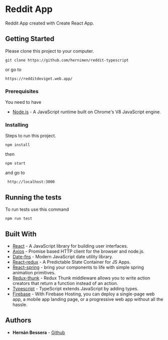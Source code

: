 # Reddit App

Reddit App created with Create React App.

## Getting Started

Please clone this project to your computer.

```
git clone https://github.com/hernimen/reddit-typescript
```

or go to

```
https://redditdeviget.web.app/
```

### Prerequisites

You need to have

- [Node.js](https://nodejs.org/en/) - A JavaScript runtime built on Chrome's V8 JavaScript engine.

### Installing

Steps to run this project.

```
npm install
```

then

```
npm start
```

and go to

```
 http://localhost:3000
```

## Running the tests

To run tests use this command

```
npm run test
```

## Built With

- [React](https://reactjs.org/) - A JavaScript library for building user interfaces.
- [Axios](https://www.npmjs.com/package/axios) - Promise based HTTP client for the browser and node.js.
- [Date-fns](https://date-fns.org/docs/) - Modern JavaScript date utility library.
- [React-redux](https://redux.js.org/) - A Predictable State Container for JS Apps.
- [React-spring](https://www.react-spring.io/) - bring your components to life with simple spring animation primitives.
- [Redux-thunk](https://www.npmjs.com/package/redux-thunk) - Redux Thunk middleware allows you to write action creators that return a function instead of an action.
- [Typescript](https://www.typescriptlang.org/) - TypeScript extends JavaScript by adding types.
- [Firebase](https://firebase.google.com/products/hosting) - With Firebase Hosting, you can deploy a single-page web app, a mobile app landing page, or a progressive web app without all the hassle.

## Authors

- **Hernán Bessera** - [Github](https://github.com/hernimen)
